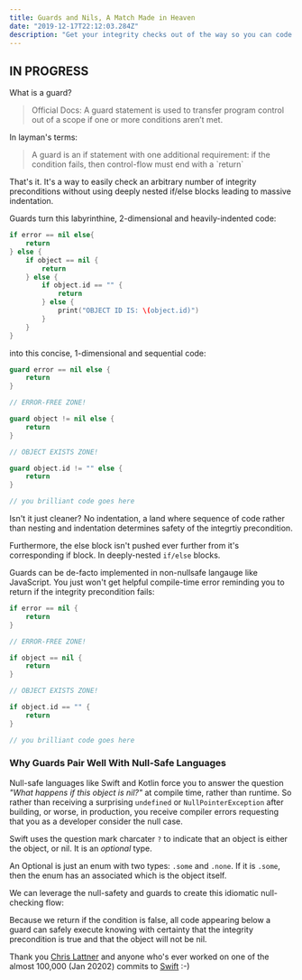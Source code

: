 ```yaml
---
title: Guards and Nils, A Match Made in Heaven
date: "2019-12-17T22:12:03.284Z"
description: "Get your integrity checks out of the way so you can code confidently and prevent massive if-else indentations"
---
```


<h2>IN PROGRESS</h2>

What is a guard?

<blockquote>Official Docs: A guard statement is used to transfer program control out of a scope if one or more conditions aren’t met.</blockquote>

In layman's terms:

<blockquote>A guard is an if statement with one additional requirement: if the condition fails, then control-flow must end with a `return`</blockquote>

That's it. It's a way to easily check an arbitrary number of integrity preconditions without using deeply nested if/else blocks leading to massive indentation.

Guards turn this labyrinthine, 2-dimensional and heavily-indented code:

<div class="impl">

```swift
if error == nil else{
    return
} else {
    if object == nil {
        return
    } else {
        if object.id == "" {
            return
        } else {
            print("OBJECT ID IS: \(object.id)")
        }
    }
}
```

</div>

into this concise, 1-dimensional and sequential code:

<div class="impl">

```swift
guard error == nil else {
    return
}

// ERROR-FREE ZONE!

guard object != nil else {
    return
}

// OBJECT EXISTS ZONE!

guard object.id != "" else {
    return
}

// you brilliant code goes here
```

</div>

Isn't it just cleaner? No indentation, a land where sequence of code rather than nesting and indentation determines safety of the integrtiy precondition.

Furthermore, the else block isn't pushed ever further from it's corresponding if block. In deeply-nested `if/else` blocks.

Guards can be de-facto implemented in non-nullsafe langauge like JavaScript. You just won't get helpful compile-time error reminding you to return if the integrity precondition fails:

<div class="impl">

```swift
if error == nil {
    return
}

// ERROR-FREE ZONE!

if object == nil {
    return
}

// OBJECT EXISTS ZONE!

if object.id == "" {
    return
}

// you brilliant code goes here
```

</div>

<h3>Why Guards Pair Well With Null-Safe Languages</h3>

Null-safe languages like Swift and Kotlin force you to answer the question <i>"What happens if this object is nil?"</i> at compile time, rather than runtime. So rather than receiving a surprising `undefined` or `NullPointerException` after building, or worse, in production, you receive compiler errors requesting that you as a developer consider the null case.

Swift uses the question mark charcater `?` to indicate that an object is either the object, or nil. It is an <i>optional</i> type.

An Optional is just an enum with two types: `.some` and `.none`. If it is `.some`, then the enum has an associated which is the object itself.

We can leverage the null-safety and guards to create this idiomatic null-checking flow:

Because we return if the condition is false, all code appearing below a guard can safely execute knowing with certainty that the integrity precondition is true and that the object will not be nil.

Thank you [Chris Lattner](http://nondot.org/~sabre/) and anyone who's ever worked on one of the almost 100,000 (Jan 20202) commits to [Swift](https://github.com/apple/swift) :-)
